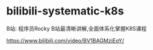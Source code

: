 # bilibili-systematic-k8s
B站: 程序员Rocky B站最清晰讲解,全面体系化掌握K8S课程


https://www.bilibili.com/video/BV1BAGMziEoY/
